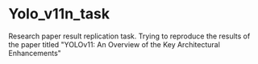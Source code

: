 # Yolo_v11n_task
Research paper result replication task. 
Trying to reproduce the results of the paper titled "YOLOv11: An Overview of the Key Architectural Enhancements"
